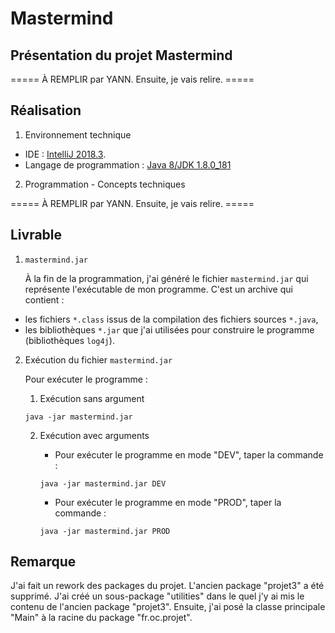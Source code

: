 # Mastermind


## Présentation du projet Mastermind

===== À REMPLIR par YANN. Ensuite, je vais relire. =====

## Réalisation

1. Environnement technique

  - IDE :  [IntelliJ 2018.3](https://www.jetbrains.com/idea/).
  - Langage de programmation : [Java 8/JDK 1.8.0_181](https://openclassrooms.com/fr/courses/26832-apprenez-a-programmer-en-java)


2. Programmation - Concepts techniques

===== À REMPLIR par YANN. Ensuite, je vais relire. =====

## Livrable

1. `mastermind.jar`

    À la fin de la programmation, j'ai généré le fichier `mastermind.jar` qui représente l'exécutable de mon programme.
C'est un archive qui contient :
  - les fichiers `*.class` issus de la compilation des fichiers sources `*.java`,
  - les bibliothèques `*.jar` que j'ai utilisées pour construire le programme (bibliothèques `log4j`).

2. Exécution du fichier `mastermind.jar`  

    Pour exécuter le programme :

    1. Exécution sans argument

    ```
    java -jar mastermind.jar
    ```

    2. Exécution avec arguments

        - Pour exécuter le programme en mode "DEV", taper la commande :

        ```
        java -jar mastermind.jar DEV
        ```

        - Pour exécuter le programme en mode "PROD", taper la commande :

        ```
        java -jar mastermind.jar PROD
        ```


## Remarque


J'ai fait un rework des packages du projet.
L'ancien package "projet3" a été supprimé.
J'ai créé un sous-package "utilities" dans le quel j'y ai mis le contenu de l'ancien
package "projet3".
Ensuite, j'ai posé la classe principale "Main" à la racine du package "fr.oc.projet".
